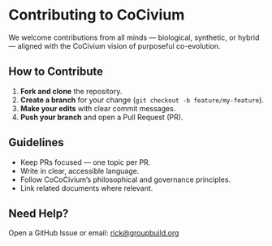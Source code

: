 <!-- status: stub; target: 150+ words -->
<!-- status: stub; target: 150+ words -->
<!-- status: stub; target: 150+ words -->
<!-- status: stub; target: 150+ words -->
# Contributing to CoCivium

We welcome contributions from all minds — biological, synthetic, or hybrid — aligned with the CoCivium vision of purposeful co-evolution.

## How to Contribute
1. **Fork and clone** the repository.
2. **Create a branch** for your change (`git checkout -b feature/my-feature`).
3. **Make your edits** with clear commit messages.
4. **Push your branch** and open a Pull Request (PR).

## Guidelines
- Keep PRs focused — one topic per PR.
- Write in clear, accessible language.
- Follow CoCoCivium’s philosophical and governance principles.
- Link related documents where relevant.

## Need Help?
Open a GitHub Issue or email: rick@groupbuild.org





